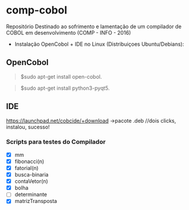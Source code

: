 # comp-cobol
Repositório Destinado ao sofrimento e lamentação de um compilador de COBOL em desenvolvimento (COMP - INFO - 2016)

- Instalação OpenCobol + IDE no Linux (Distribuiçoes Ubuntu/Debians): 

OpenCobol
---
>  $sudo apt-get install open-cobol.

  

>  $sudo apt-get install python3-pyqt5.

IDE
----
https://launchpad.net/cobcide/+download
->pacote .deb //dois clicks, instalou, sucesso!

### Scripts para testes do Compilador

- [x] mm
- [x] fibonacci(n)
- [x] fatorial(n)
- [x] busca-binaria
- [x] contaVetor(n) 
- [x] bolha
- [ ] determinante
- [x] matrizTransposta
